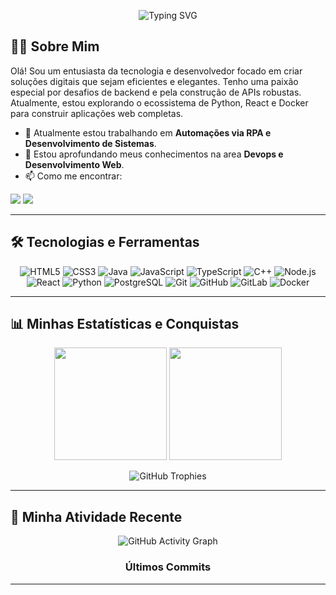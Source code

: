 <p align="center">
  <img src="https://readme-typing-svg.herokuapp.com?font=Fira+Code&size=22&pause=1000&color=00B4D8&center=true&width=435&lines=Ol%C3%A1%2C+meu+nome+%C3%A9+Pedro+Alecrim!;Seja+bem-vindo(a)+ao+meu+perfil!;Sou+Desenvolvedor+Fullstack;Sempre+buscando+aprender+e+evoluir...;Vamos+nos+conectar!" alt="Typing SVG" />
</p>

## 👨‍💻 Sobre Mim

Olá! Sou um entusiasta da tecnologia e desenvolvedor focado em criar soluções digitais que sejam eficientes e elegantes. Tenho uma paixão especial por desafios de backend e pela construção de APIs robustas. Atualmente, estou explorando o ecossistema de Python, React e Docker para construir aplicações web completas.

- 🔭 Atualmente estou trabalhando em **Automações via RPA e Desenvolvimento de Sistemas**.
- 🌱 Estou aprofundando meus conhecimentos na area **Devops e Desenvolvimento Web**.
- 📫 Como me encontrar:

<p align="left">
  <a href="mailto:pedro.alecrim10@gmail.com" alt="Gmail">
  <img src="https://img.shields.io/badge/-Gmail-FF0000?style=for-the-badge&logo=gmail&logoColor=white" /></a>
  <a href="https://www.linkedin.com/in/pedroalecrim/" alt="LinkedIn">
  <img src="https://img.shields.io/badge/-LinkedIn-0077B5?style=for-the-badge&logo=linkedin&logoColor=white" /></a>
</p>

---

## 🛠️ Tecnologias e Ferramentas

<p align="center">
  <img src="https://img.shields.io/badge/HTML5-E34F26?style=for-the-badge&logo=html5&logoColor=white" alt="HTML5"/>
  <img src="https://img.shields.io/badge/CSS3-1572B6?style=for-the-badge&logo=css3&logoColor=white" alt="CSS3"/>
  <img src="https://img.shields.io/badge/Java-ED8B00?style=for-the-badge&logo=openjdk&logoColor=white" alt="Java"/>
  <img src="https://img.shields.io/badge/JavaScript-F7DF1E?style=for-the-badge&logo=javascript&logoColor=black" alt="JavaScript"/>
  <img src="https://img.shields.io/badge/TypeScript-3178C6?style=for-the-badge&logo=typescript&logoColor=white" alt="TypeScript"/>
  <img src="https://img.shields.io/badge/C%2B%2B-00599C?style=for-the-badge&logo=cplusplus&logoColor=white" alt="C++"/>
  <img src="https://img.shields.io/badge/Node.js-339933?style=for-the-badge&logo=nodedotjs&logoColor=white" alt="Node.js"/>
  <img src="https://img.shields.io/badge/React-20232A?style=for-the-badge&logo=react&logoColor=61DAFB" alt="React"/>
  <img src="https://img.shields.io/badge/Python-3776AB?style=for-the-badge&logo=python&logoColor=white" alt="Python"/>
  <img src="https://img.shields.io/badge/PostgreSQL-316192?style=for-the-badge&logo=postgresql&logoColor=white" alt="PostgreSQL"/>
  <img src="https://img.shields.io/badge/Git-E34F26?style=for-the-badge&logo=git&logoColor=white" alt="Git"/>
  <img src="https://img.shields.io/badge/GitHub-100000?style=for-the-badge&logo=github&logoColor=white" alt="GitHub"/>
  <img src="https://img.shields.io/badge/GitLab-FC6D26?style=for-the-badge&logo=gitlab&logoColor=white" alt="GitLab"/>
  <img src="https://img.shields.io/badge/Docker-2496ED?style=for-the-badge&logo=docker&logoColor=white" alt="Docker"/>
</p>

---

## 📊 Minhas Estatísticas e Conquistas

<div align="center">
  
<p>
  <img height="180em" src="https://github-readme-stats.vercel.app/api?username=pedroalec&show_icons=true&theme=dracula&include_all_commits=true&count_private=true"/>
  <img height="180em" src="https://github-readme-stats.vercel.app/api/top-langs/?username=pedroalec&layout=compact&langs_count=8&theme=dracula"/>
</p>

<p>
  <img src="https://github-profile-trophy.vercel.app/?username=pedroalec&theme=dracula&column=7" alt="GitHub Trophies" />
</p>

</div>

---

## 🚀 Minha Atividade Recente

<div align="center">

<p>
  <img src="https://github-readme-activity-graph.vercel.app/graph?username=pedroalec&bg_color=161b22&color=ffffff&line=00b4d8&point=ffffff&area=true&hide_border=true" alt="GitHub Activity Graph" />
</p>

### Últimos Commits
</div>

---
